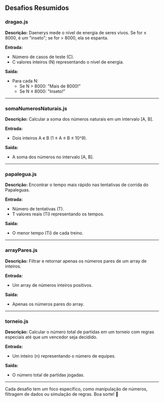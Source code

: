 ## Desafios Resumidos

### dragao.js

**Descrição:**
Daenerys mede o nível de energia de seres vivos. Se for ≤ 8000, é um "inseto"; se for > 8000, ela se espanta.

**Entrada:**

- Número de casos de teste (C).
- C valores inteiros (N) representando o nível de energia.

**Saída:**

- Para cada N:
  - Se N > 8000: "Mais de 8000!"
  - Se N ≤ 8000: "Inseto!"

---

### somaNumerosNaturais.js

**Descrição:**
Calcular a soma dos números naturais em um intervalo [A, B].

**Entrada:**

- Dois inteiros A e B (1 ≤ A ≤ B ≤ 10^9).

**Saída:**

- A soma dos números no intervalo [A, B].

---

### papalegua.js

**Descrição:**
Encontrar o tempo mais rápido nas tentativas de corrida do Papaleguas.

**Entrada:**

- Número de tentativas (T).
- T valores reais (Ti) representando os tempos.

**Saída:**

- O menor tempo (Ti) de cada treino.

---

### arrayPares.js

**Descrição:**
Filtrar e retornar apenas os números pares de um array de inteiros.

**Entrada:**

- Um array de números inteiros positivos.

**Saída:**

- Apenas os números pares do array.

---

### torneio.js

**Descrição:**
Calcular o número total de partidas em um torneio com regras especiais até que um vencedor seja decidido.

**Entrada:**

- Um inteiro (n) representando o número de equipes.

**Saída:**

- O número total de partidas jogadas.

---

Cada desafio tem um foco específico, como manipulação de números, filtragem de dados ou simulação de regras. Boa sorte! 🚀
